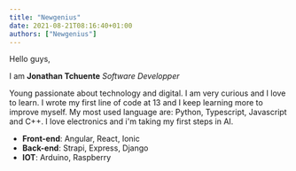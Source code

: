 ```yaml
---
title: "Newgenius"
date: 2021-08-21T08:16:40+01:00
authors: ["Newgenius"]
---
```


Hello guys,

I am **Jonathan Tchuente** 
*Software Developper*

Young passionate about technology and digital. I am very curious and I love to learn. I wrote my first line of code at 13 and I keep learning more to improve myself. My most used language are: Python, Typescript, Javascript and C++.
I love electronics and i'm taking my first steps in AI.


- **Front-end**: Angular, React, Ionic
- **Back-end**: Strapi, Express, Django
- **IOT**: Arduino, Raspberry
